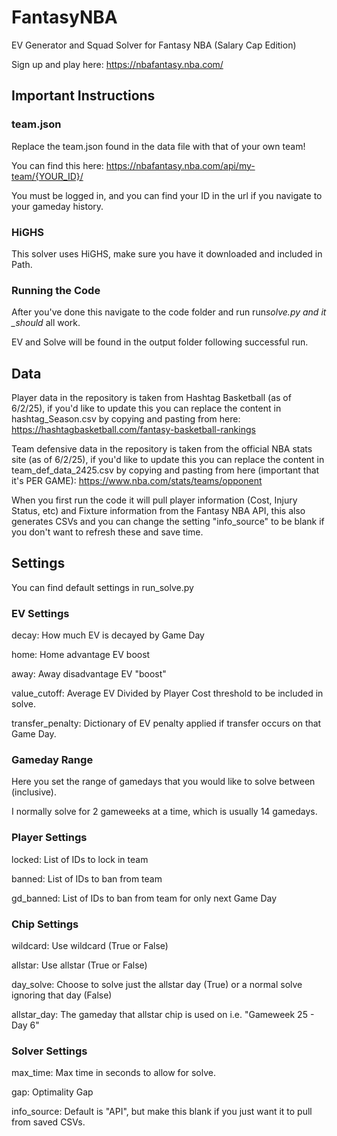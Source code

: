 # FantasyNBA

EV Generator and Squad Solver for Fantasy NBA (Salary Cap Edition)

Sign up and play here: https://nbafantasy.nba.com/

## Important Instructions

### team.json

Replace the team.json found in the data file with that of your own team!

You can find this here: https://nbafantasy.nba.com/api/my-team/{YOUR_ID}/

You must be logged in, and you can find your ID in the url if you navigate to your gameday history.

### HiGHS

This solver uses HiGHS, make sure you have it downloaded and included in Path.

### Running the Code

After you've done this navigate to the code folder and run run*solve.py and it \_should* all work.

EV and Solve will be found in the output folder following successful run.

## Data

Player data in the repository is taken from Hashtag Basketball (as of 6/2/25), if you'd like to update this you can replace the content in hashtag_Season.csv by copying and pasting from here: https://hashtagbasketball.com/fantasy-basketball-rankings

Team defensive data in the repository is taken from the official NBA stats site (as of 6/2/25), if you'd like to update this you can replace the content in team_def_data_2425.csv by copying and pasting from here (important that it's PER GAME): https://www.nba.com/stats/teams/opponent

When you first run the code it will pull player information (Cost, Injury Status, etc) and Fixture information from the Fantasy NBA API, this also generates CSVs and you can change the setting "info_source" to be blank if you don't want to refresh these and save time.

## Settings

You can find default settings in run_solve.py

### EV Settings

decay: How much EV is decayed by Game Day

home: Home advantage EV boost

away: Away disadvantage EV "boost"

value_cutoff: Average EV Divided by Player Cost threshold to be included in solve.

transfer_penalty: Dictionary of EV penalty applied if transfer occurs on that Game Day.

### Gameday Range

Here you set the range of gamedays that you would like to solve between (inclusive).

I normally solve for 2 gameweeks at a time, which is usually 14 gamedays.

### Player Settings

locked: List of IDs to lock in team

banned: List of IDs to ban from team

gd_banned: List of IDs to ban from team for only next Game Day

### Chip Settings

wildcard: Use wildcard (True or False)

allstar: Use allstar (True or False)

day_solve: Choose to solve just the allstar day (True) or a normal solve ignoring that day (False)

allstar_day: The gameday that allstar chip is used on i.e. "Gameweek 25 - Day 6"

### Solver Settings

max_time: Max time in seconds to allow for solve.

gap: Optimality Gap

info_source: Default is "API", but make this blank if you just want it to pull from saved CSVs.
